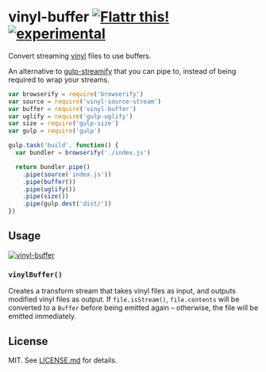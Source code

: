 # vinyl-buffer [![Flattr this!](https://api.flattr.com/button/flattr-badge-large.png)](https://flattr.com/submit/auto?user_id=hughskennedy&url=http://github.com/hughsk/vinyl-buffer&title=vinyl-buffer&description=hughsk/vinyl-buffer%20on%20GitHub&language=en_GB&tags=flattr,github,javascript&category=software)[![experimental](http://hughsk.github.io/stability-badges/dist/experimental.svg)](http://github.com/hughsk/stability-badges) #

Convert streaming [vinyl](http://github.com/wearefractal/vinyl) files to use
buffers.

An alternative to [gulp-streamify](http://github.com/nfroidure/gulp-streamify)
that you can pipe to, instead of being required to wrap your streams.

``` javascript
var browserify = require('browserify')
var source = require('vinyl-source-stream')
var buffer = require('vinyl-buffer')
var uglify = require('gulp-uglify')
var size = require('gulp-size')
var gulp = require('gulp')

gulp.task('build', function() {
  var bundler = browserify('./index.js')

  return bundler.pipe()
    .pipe(source('index.js'))
    .pipe(buffer())
    .pipe(uglify())
    .pipe(size())
    .pipe(gulp.dest('dist/'))
})
```

## Usage ##

[![vinyl-buffer](https://nodei.co/npm/vinyl-buffer.png?mini=true)](https://nodei.co/npm/vinyl-buffer)

### `vinylBuffer()` ###

Creates a transform stream that takes vinyl files as input, and outputs
modified vinyl files as output. If `file.isStream()`, `file.contents` will
be converted to a `Buffer` before being emitted again – otherwise, the file
will be emitted immediately.

## License ##

MIT. See [LICENSE.md](http://github.com/hughsk/vinyl-buffer/blob/master/LICENSE.md) for details.
